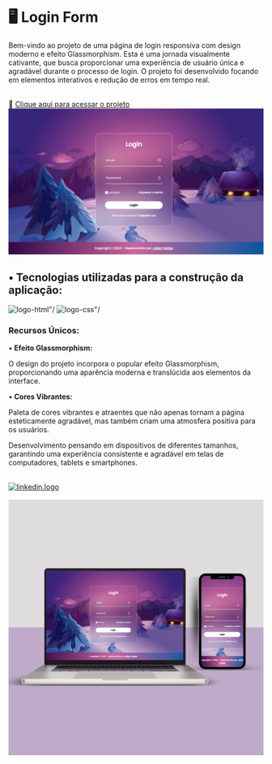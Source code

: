 <h1>🖥 Login Form</h1>
<p>Bem-vindo ao projeto de uma página de login responsiva com design moderno e efeito Glassmorphism. 
  Esta é uma jornada visualmente cativante, que busca proporcionar uma experiência de usuário única e agradável durante o processo de login. 
  O projeto foi desenvolvido focando em elementos interativos e redução de erros em tempo real.</p>
<br>
🔗 <a href="https://first-login-form.vercel.app/">Clique aqui para acessar o projeto</a> 
<br>
<img src="desktop-login-form.jpg" alt="imagem-desktop"/>
<br>
<h2>• Tecnologias utilizadas para a construção da aplicação:</h2>
<img src="https://img.shields.io/badge/HTML5-E34F26?style=for-the-badge&logo=html5&logoColor=white" alt=logo-html"/> 
<img src="https://img.shields.io/badge/CSS3-1572B6?style=for-the-badge&logo=css3&logoColor=white" alt=logo-css"/>
<br>
<h3>Recursos Únicos:</h3>
•<b> Efeito Glassmorphism:</b>
<p>O design do projeto incorpora o popular efeito Glassmorphism, proporcionando uma aparência moderna e translúcida aos elementos da interface.</p>
•<b> Cores Vibrantes:</b>
<p>Paleta de cores vibrantes e atraentes que não apenas tornam a página esteticamente agradável, mas também criam uma atmosfera positiva para os usuários.</p>
<p>Desenvolvimento pensando em dispositivos de diferentes tamanhos, garantindo uma experiência consistente e agradável em telas de computadores, tablets e smartphones.</p>
<br/>
<a href="https://www.linkedin.com/in/valdezjulian/"><img src="https://img.shields.io/badge/LinkedIn-0077B5?style=for-the-badge&logo=linkedin&logoColor=white" alt="linkedin.logo"/></a>
<br>
<br>
<img src="mockup-login-form.png" alt="img-mockup"/>
